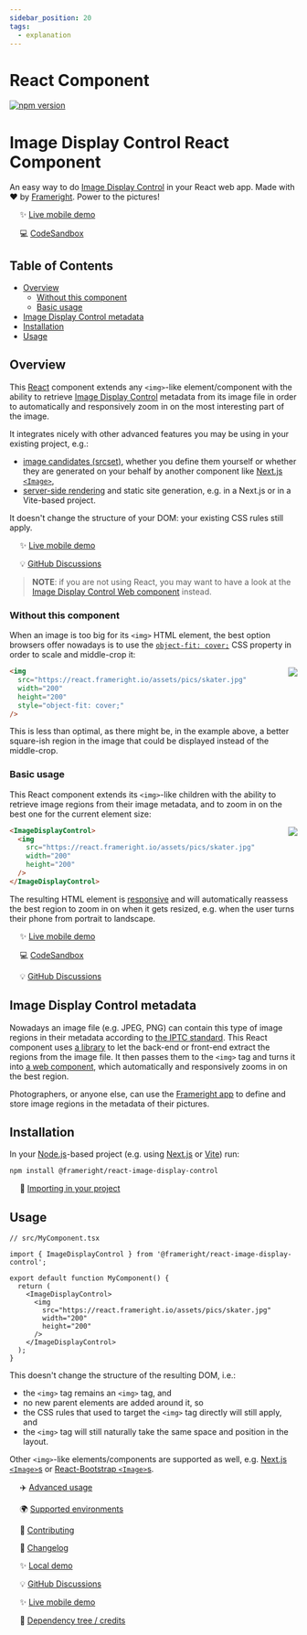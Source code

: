 ```yaml
---
sidebar_position: 20
tags:
  - explanation
---
```


# React Component

[![npm version](https://img.shields.io/npm/v/@frameright/react-image-display-control)](https://www.npmjs.com/package/@frameright/react-image-display-control)

<!--
WARNINGS:
* Bits of information here are duplicated in several places:
    * https://docs.frameright.io/react
    * https://github.com/Frameright/react-image-display-control
  Make sure to keep them in sync.
* Make sure all URLs in this document are absolute, and not relative within
  GitHub, as we are publishing this file to NPM and want URLs to remain valid
  there.
-->

# Image Display Control React Component

An easy way to do [Image Display Control](https://frameright.io) in your React
web app. Made with :heart: by [Frameright](https://frameright.io). Power
to the pictures!

&emsp; :sparkles: [Live mobile demo](https://react.frameright.io)

&emsp; 💻 [CodeSandbox](https://codesandbox.io/s/image-display-control-react-component-m6qj9r)

## Table of Contents

<!-- toc -->

- [Overview](#overview)
  - [Without this component](#without-this-component)
  - [Basic usage](#basic-usage)
- [Image Display Control metadata](#image-display-control-metadata)
- [Installation](#installation)
- [Usage](#usage)

<!-- tocstop -->

## Overview

This [React](https://react.dev) component extends any `<img>`-like
element/component with the ability to retrieve
[Image Display Control](https://frameright.io) metadata from its image file in
order to automatically and responsively zoom in on the most interesting part of
the image.

It integrates nicely with other advanced features you may be using in your
existing project, e.g.:

- [image candidates (srcset)](https://developer.mozilla.org/en-US/docs/Web/API/HTMLImageElement/srcset),
  whether you define them yourself or whether they are generated on your behalf
  by another component like
  [Next.js `<Image>`](https://nextjs.org/docs/api-reference/next/image),
- [server-side rendering](https://github.com/Frameright/react-image-display-control/blob/main/docs/explanation/ssr.md)
  and static site generation, e.g. in a Next.js or in a Vite-based project.

It doesn't change the structure of your DOM: your existing CSS rules still
apply.

&emsp; :sparkles: [Live mobile demo](https://react.frameright.io)

&emsp; :bulb: [GitHub Discussions](https://github.com/Frameright/react-image-display-control/discussions)

> **NOTE**: if you are not using React, you may want to have a look at the
> [Image Display Control Web component](https://github.com/Frameright/image-display-control-web-component)
> instead.

### Without this component

When an image is too big for its `<img>` HTML element, the best option browsers
offer nowadays is to use the
[`object-fit: cover;`](https://developer.mozilla.org/en-US/docs/Web/CSS/object-fit)
CSS property in order to scale and middle-crop it:

<img src="https://raw.githubusercontent.com/Frameright/react-image-display-control/main/docs/assets/skater_middlecrop.png" align="right" />

```html
<img
  src="https://react.frameright.io/assets/pics/skater.jpg"
  width="200"
  height="200"
  style="object-fit: cover;"
/>
```

This is less than optimal, as there might be, in the example above, a better
square-ish region in the image that could be displayed instead of the
middle-crop.

### Basic usage

This React component extends its `<img>`-like children with the ability to
retrieve image regions from their image metadata, and to zoom in on the best one
for the current element size:

<img src="https://raw.githubusercontent.com/Frameright/react-image-display-control/main/docs/assets/skater_withidc.png" align="right" />

```html
<ImageDisplayControl>
  <img
    src="https://react.frameright.io/assets/pics/skater.jpg"
    width="200"
    height="200"
  />
</ImageDisplayControl>
```

The resulting HTML element is
[responsive](https://developer.mozilla.org/en-US/docs/Learn/CSS/CSS_layout/Responsive_Design)
and will automatically reassess the best region to zoom in on when it gets
resized, e.g. when the user turns their phone from portrait to landscape.

&emsp; :sparkles: [Live mobile demo](https://react.frameright.io)

&emsp; 💻 [CodeSandbox](https://codesandbox.io/s/image-display-control-react-component-m6qj9r)

&emsp; :bulb: [GitHub Discussions](https://github.com/Frameright/react-image-display-control/discussions)

## Image Display Control metadata

Nowadays an image file (e.g. JPEG, PNG) can contain this type of image regions
in their metadata according to
[the IPTC standard](https://iptc.org/std/photometadata/specification/IPTC-PhotoMetadata#image-region).
This React component uses
[a library](https://github.com/Frameright/image-display-control-metadata-parser)
to let the back-end or front-end extract the regions from the image file. It
then passes them to the `<img>` tag and turns it into
[a web component](https://github.com/Frameright/image-display-control-web-component),
which automatically and responsively zooms in on the best region.

Photographers, or anyone else, can use the
[Frameright app](https://frameright.app/) to define and store image regions in
the metadata of their pictures.

## Installation

In your [Node.js](https://nodejs.org/en)-based project (e.g. using
[Next.js](https://nextjs.org/) or [Vite](https://vitejs.dev/)) run:

```bash
npm install @frameright/react-image-display-control
```

&emsp; :floppy_disk:
[Importing in your project](https://github.com/Frameright/react-image-display-control/blob/main/docs/explanation/importing.md)

## Usage

```tsx
// src/MyComponent.tsx

import { ImageDisplayControl } from '@frameright/react-image-display-control';

export default function MyComponent() {
  return (
    <ImageDisplayControl>
      <img
        src="https://react.frameright.io/assets/pics/skater.jpg"
        width="200"
        height="200"
      />
    </ImageDisplayControl>
  );
}
```

This doesn't change the structure of the resulting DOM, i.e.:

- the `<img>` tag remains an `<img>` tag, and
- no new parent elements are added around it, so
- the CSS rules that used to target the `<img>` tag directly will still apply,
  and
- the `<img>` tag will still naturally take the same space and position in the
  layout.

Other `<img>`-like elements/components are supported as well, e.g.
[Next.js `<Image>`s](https://nextjs.org/docs/api-reference/next/image) or
[React-Bootstrap `<Image>`s](https://react-bootstrap.github.io/components/images/).

&emsp; :airplane:
[Advanced usage](https://github.com/Frameright/react-image-display-control/blob/main/docs/usage.md)

&emsp; 🌍
[Supported environments](https://github.com/Frameright/react-image-display-control/blob/main/docs/environments.md)

&emsp; :wrench: [Contributing](https://github.com/Frameright/react-create-display-control/blob/main/docs/contributing.md)

&emsp; 📝 [Changelog](https://github.com/Frameright/react-create-display-control/blob/main/docs/changelog.md)

&emsp; :sparkles: [Local demo](https://github.com/Frameright/react-image-display-control/blob/main/example/)

&emsp; :bulb: [GitHub Discussions](https://github.com/Frameright/react-image-display-control/discussions)

&emsp; :sparkles: [Live mobile demo](https://react.frameright.io)

&emsp; 🙏 [Dependency tree / credits](https://github.com/Frameright/react-image-display-control/blob/main/docs/credits.md)
